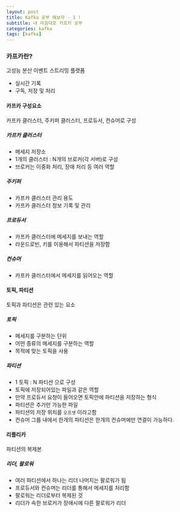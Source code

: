 ```yaml
---
layout: post
title: Kafka 공부 해보자 - 1 !
subtitle: 내 마음대로 카프카 공부
categories: kafka
tags: [kafka]
---
```


### 카프카란? 

고성능 분산 이벤트 스트리밍 플랫폼

- 실시간 기록
- 구독, 저장 및 처리


#### 카프카 구성요소

카프카 클러스터, 주키퍼 클러스터, 프로듀서, 컨슈머로 구성

##### 카프카 클러스터

- 메세지 저장소
- 1개의 클러스터 : N개의 브로커(각 서버)로 구성
- 브로커는 이중화 처리, 장애 처리 등 여러 역할


##### 주키퍼

- 카프카 클러스터 관리 용도
- 카프카 클러스터 정보 기록 및 관리


##### 프로듀서

- 카프카 클러스터에 메세지를 보내는 역할
- 라운드로빈, 키를 이용해서 파티션을 저장함

##### 컨슈머

- 카프카 클러스터에서 메세지를 읽어오는 역할


#### 토픽, 파티션

토픽과 파티션은 관련 있는 요소

##### 토픽

- 메세지를 구분하는 단위
- 어떤 종류의 메세지를 구분하는 역할
- 목적에 맞는 토픽을 사용

##### 파티션

- 1 토픽 : N 파티션 으로 구성
- 토픽에 저장되어있는 파일과 같은 역할
- 만약 프로듀서 요청이 들어오면 토픽안에 파티션을 저장하는 형식
- 파티션은 추가만 가능한 파일
- 파티션의 저장 위치를 `오프셋` 이라고함
- 컨슈머 그룹 내에서 한개의 파티션은 한개의 컨슈머에만 연결이 가능하다.


#### 리플리카

파티션의 복제본

##### 리더, 팔로워

- 여러 파티션에서 하나는 리더 나머지는 팔로워가 됨
- 프로듀서와 컨슈머는 리더를 통해서 메세지를 처리함
- 팔로워는 리더로부터 복제된 것
- 리더가 속한 브로커가 장애시에 다른 팔로워가 리더
